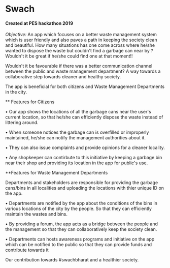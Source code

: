 # Swach
#### Created at PES hackathon 2019

*Objective:* An app which focuses on a better waste management system which is user friendly and also paves a path in keeping the society clean and beautiful.
How many situations has one come across where he/she wanted to dispose the waste but couldn't find a garbage can near by ? Wouldn't it be great if he/she could find one at that moment!!

Wouldn't it be favourable if there was a better communication channel between the public and waste management department? A way towards a collaborative step towards cleaner and healthy society.

The app is beneficial for both citizens and Waste Management Departments in the city.

** Features for Citizens

• Our app shows the locations of all the garbage cans near the user's current location, so that he/she can efficiently dispose the waste instead of littering around.

• When someone notices the garbage can is overfilled or improperly maintained, he/she can notify the management authorities about it.

• They can also issue complaints and provide opinions for a cleaner locality.

• Any shopkeeper can contirbute to this initiative by keeping a garbage bin near their shop and providing its location in the app for public's use.

**Features for Waste Management Departments

Departments and stakeholders are responsible for providing the garbage cans/bins in all localities and uploading the locations with thier unique ID on the app.

• Departments are notified by the app about the conditions of the bins in various locations of the city by the people. So that they can efficiently maintain the wastes and bins.

• By providing a forum, the app acts as a bridge between the people and the management so that they can collaboratively keep the society clean.

• Departments can hosts awareness programs and initiative on the app which can be notified to the public so that they can provide funds and contribute towards it

Our contribution towards #swachbharat and a healthier society.
